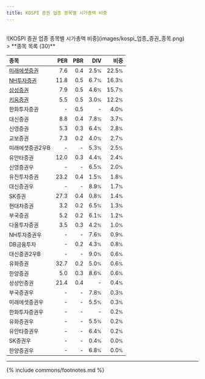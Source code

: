 ```yaml
---
title: KOSPI 증권 업종 종목별 시가총액 비중
---
```

<br>
![KOSPI 증권 업종 종목별 시가총액 비중](images/kospi_업종_증권_종목.png)
<br>
> **종목 목록 (30)**<a id="list"></a>

| **종목** | **PER** | **PBR** | **DIV** | **비중** |
| :------- | ------: | ------: | ------: | -------: |
| [미래에셋증권](/006800/) | 7.6 | 0.4 | 2.5<small>%</small> | 22.5<small>%</small> |
| [NH투자증권](/005940/) | 11.8 | 0.5 | 6.7<small>%</small> | 16.3<small>%</small> |
| [삼성증권](/016360/) | 7.9 | 0.5 | 4.6<small>%</small> | 15.7<small>%</small> |
| [키움증권](/039490/) | 5.5 | 0.5 | 3.0<small>%</small> | 12.2<small>%</small> |
| 한화투자증권 | - | 0.5 | - | 4.0<small>%</small> |
| 대신증권 | 8.8 | 0.4 | 7.8<small>%</small> | 3.7<small>%</small> |
| 신영증권 | 5.3 | 0.3 | 6.4<small>%</small> | 2.8<small>%</small> |
| 교보증권 | 7.3 | 0.2 | 4.0<small>%</small> | 2.7<small>%</small> |
| 미래에셋증권2우B | - | - | 5.3<small>%</small> | 2.5<small>%</small> |
| 유안타증권 | 12.0 | 0.3 | 4.4<small>%</small> | 2.4<small>%</small> |
| 신영증권우 | - | - | 6.5<small>%</small> | 2.0<small>%</small> |
| 유진투자증권 | 23.2 | 0.4 | 1.5<small>%</small> | 1.8<small>%</small> |
| 대신증권우 | - | - | 8.9<small>%</small> | 1.7<small>%</small> |
| SK증권 | 27.3 | 0.4 | 0.8<small>%</small> | 1.4<small>%</small> |
| 현대차증권 | 3.2 | 0.2 | 6.5<small>%</small> | 1.3<small>%</small> |
| 부국증권 | 5.2 | 0.2 | 6.1<small>%</small> | 1.2<small>%</small> |
| 다올투자증권 | 3.5 | 0.3 | 4.2<small>%</small> | 1.0<small>%</small> |
| NH투자증권우 | - | - | 7.6<small>%</small> | 0.9<small>%</small> |
| DB금융투자 | - | 0.2 | 4.3<small>%</small> | 0.8<small>%</small> |
| 대신증권2우B | - | - | 9.0<small>%</small> | 0.6<small>%</small> |
| 유화증권 | 32.7 | 0.2 | 5.0<small>%</small> | 0.6<small>%</small> |
| 한양증권 | 5.0 | 0.3 | 8.6<small>%</small> | 0.6<small>%</small> |
| 상상인증권 | 21.4 | 0.4 | - | 0.4<small>%</small> |
| 부국증권우 | - | - | 7.8<small>%</small> | 0.3<small>%</small> |
| 미래에셋증권우 | - | - | 5.5<small>%</small> | 0.3<small>%</small> |
| 한화투자증권우 | - | - | - | 0.2<small>%</small> |
| 유화증권우 | - | - | 5.5<small>%</small> | 0.2<small>%</small> |
| 유안타증권우 | - | - | 6.4<small>%</small> | 0.2<small>%</small> |
| SK증권우 | - | - | 0.4<small>%</small> | 0.0<small>%</small> |
| 한양증권우 | - | - | 6.8<small>%</small> | 0.0<small>%</small> |

---
{% include commons/footnotes.md %}